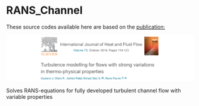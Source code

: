 # RANS_Channel

These source codes available here are based on the [publication:](https://www.sciencedirect.com/science/article/pii/S0142727X18301978)

[![paper](https://github.com/Fluid-Dynamics-Of-Energy-Systems-Team/RANS_Channel/blob/master/paper.png)](https://www.sciencedirect.com/science/article/pii/S0142727X18301978)


Solves RANS-equations for fully developed turbulent channel flow with variable properties





